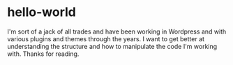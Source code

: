 # hello-world
I'm sort of a jack of all trades and have been working in Wordpress and with various plugins and themes through the years.  I want to get better at understanding the structure and how to manipulate the code I'm working with.  Thanks for reading.
